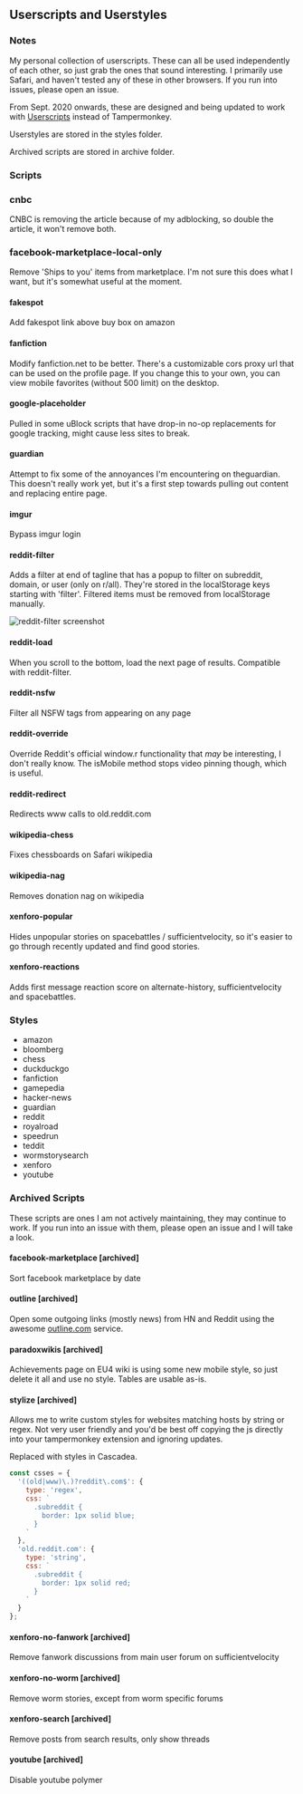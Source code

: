 ## Userscripts and Userstyles

### Notes
My personal collection of userscripts. These can all be used independently of each other, so just grab the ones that sound interesting. I primarily use Safari, and haven't tested any of these in other browsers. If you run into issues, please open an issue.

From Sept. 2020 onwards, these are designed and being updated to work with [Userscripts](https://github.com/quoid/userscripts) instead of Tampermonkey.

Userstyles are stored in the styles folder.

Archived scripts are stored in archive folder.

### Scripts

### cnbc
CNBC is removing the article because of my adblocking, so double the article, it won't remove both.

### facebook-marketplace-local-only
Remove 'Ships to you' items from marketplace. I'm not sure this does what I want, but it's somewhat useful at the moment.

#### fakespot
Add fakespot link above buy box on amazon

#### fanfiction
Modify fanfiction.net to be better. There's a customizable cors proxy url that can be used on the profile page.
If you change this to your own, you can view mobile favorites (without 500 limit) on the desktop.

#### google-placeholder
Pulled in some uBlock scripts that have drop-in no-op replacements for google tracking, might cause less sites to break.

#### guardian
Attempt to fix some of the annoyances I'm encountering on theguardian. This doesn't really work yet, but it's a first step towards pulling out content and replacing entire page.

#### imgur
Bypass imgur login

#### reddit-filter
Adds a filter at end of tagline that has a popup to filter on subreddit, domain, or user (only on r/all). They're stored in the localStorage keys starting with 'filter'. Filtered items must be removed from localStorage manually.

![reddit-filter screenshot](./screenshots/reddit-filter.png)

#### reddit-load
When you scroll to the bottom, load the next page of results. Compatible with reddit-filter.

#### reddit-nsfw
Filter all NSFW tags from appearing on any page

#### reddit-override
Override Reddit's official window.r functionality that *may* be interesting, I don't really know. The isMobile method stops video pinning though, which is useful.

#### reddit-redirect
Redirects www calls to old.reddit.com

#### wikipedia-chess
Fixes chessboards on Safari wikipedia

#### wikipedia-nag
Removes donation nag on wikipedia

#### xenforo-popular
Hides unpopular stories on spacebattles / sufficientvelocity, so it's easier to go through recently updated and find good stories.

#### xenforo-reactions
Adds first message reaction score on alternate-history, sufficientvelocity and spacebattles.

### Styles
* amazon
* bloomberg
* chess
* duckduckgo
* fanfiction
* gamepedia
* hacker-news
* guardian
* reddit
* royalroad
* speedrun
* teddit
* wormstorysearch
* xenforo
* youtube

### Archived Scripts
These scripts are ones I am not actively maintaining, they may continue to work. If you run into an issue with them, please open an issue and I will take a look.

#### facebook-marketplace [archived]
Sort facebook marketplace by date

#### outline [archived]
Open some outgoing links (mostly news) from HN and Reddit using the awesome [outline.com](https://outline.com) service.

#### paradoxwikis [archived]
Achievements page on EU4 wiki is using some new mobile style, so just delete it all and use no style. Tables are usable as-is.

#### stylize [archived]
Allows me to write custom styles for websites matching hosts by string or regex. Not very user friendly and you'd be best off copying the js directly into your tampermonkey extension and ignoring updates.

Replaced with styles in Cascadea.

```javascript
const csses = {
  '((old|www)\.)?reddit\.com$': {
    type: 'regex',
    css: `
      .subreddit {
        border: 1px solid blue;
      }
    `
  },
  'old.reddit.com': {
    type: 'string',
    css: `
      .subreddit {
        border: 1px solid red;
      }
    `
  }
};
```

#### xenforo-no-fanwork [archived]
Remove fanwork discussions from main user forum on sufficientvelocity

#### xenforo-no-worm [archived]
Remove worm stories, except from worm specific forums

#### xenforo-search [archived]
Remove posts from search results, only show threads

#### youtube [archived]
Disable youtube polymer
